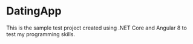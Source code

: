 # DatingApp
This is the sample test project created using .NET Core and Angular 8 to test my programming skills.

